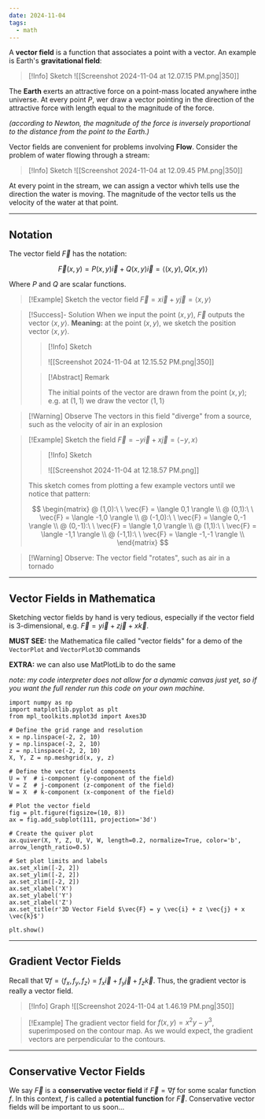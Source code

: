 ```yaml
---
date: 2024-11-04
tags:
  - math
---
```


A **vector field** is a function that associates a point with a vector. An example is Earth's **gravitational field**:

> [!Info] Sketch
> ![[Screenshot 2024-11-04 at 12.07.15 PM.png|350]]

The **Earth** exerts an attractive force on a point-mass located anywhere inthe universe. At every point $P$, wer draw a vector pointing in the direction of the attractive force with length equal to the magnitude of the force.

_(according to Newton, the magnitude of the force is inversely proportional to the distance from the point to the Earth.)_

Vector fields are convenient for problems involving **Flow**. Consider the problem of water flowing through a stream:

> [!Info] Sketch
> ![[Screenshot 2024-11-04 at 12.09.45 PM.png|350]]

At every point in the stream, we can assign a vector whivh tells use the direction the water is moving. The magnitude of the vector tells us the velocity of the water at that point.

---

## Notation

The vector field $\vec{F}$ has the notation:

$$
\vec{F} (x,y) = P(x,y) \vec{i} + Q(x,y) \vec{i} = \langle {(x,y), Q(x,y)} \rangle
$$

Where $P$ and $Q$ are scalar functions.

> [!Example]
> Sketch the vector field $\vec{F} = x \vec{i} + y \vec{j}= \langle x,y \rangle$

> [!Success]- Solution
> When we input the point $(x,y)$, $\vec{F}$ outputs the vector $\langle x,y\rangle$. **Meaning:** at the point $(x,y)$, we sketch the position vector $\langle x,y \rangle$.
>
> > [!Info] Sketch
> >
> > ![[Screenshot 2024-11-04 at 12.15.52 PM.png|350]]
>
> > [!Abstract] Remark
> >
> > The initial points of the vector are drawn from the point $(x,y)$; e.g. at $(1,1)$ we draw the vector $\langle 1,1 \rangle$

> [!Warning] Observe
> The vectors in this field "diverge" from a source, such as the velocity of air in an explosion

> [!Example] Sketch the field $\vec{F} = -y \vec{i}+x \vec{j} =\langle-y,x\rangle$
>
> > [!Info] Sketch
> >
> > ![[Screenshot 2024-11-04 at 12.18.57 PM.png]]
>
> This sketch comes from plotting a few example vectors until we notice that pattern:
>
> $$
> \begin{matrix}
> @ (1,0):\ \  \vec{F} = \langle 0,1 \rangle \\
> @ (0,1):\ \  \vec{F} = \langle -1,0 \rangle \\
> @ (-1,0):\ \  \vec{F} = \langle 0,-1 \rangle \\
> @ (0,-1):\ \  \vec{F} = \langle 1,0 \rangle \\
> @ (1,1):\ \  \vec{F} = \langle -1,1 \rangle \\
> @ (-1,1):\ \  \vec{F} = \langle -1,-1 \rangle \\
> \end{matrix}
> $$

> [!Warning] Observe:
> The vector field "rotates", such as air in a tornado

---

## Vector Fields in Mathematica

Sketching vector fields by hand is very tedious, especially if the vector field is 3-dimensional, e.g. $\vec{F}=y \vec{i} + z \vec{j} + x \vec{k}$.

**MUST SEE:** the Mathematica file called "vector fields" for a demo of the `VectorPlot` and `VectorPlot3D` commands

**EXTRA:** we can also use MatPlotLib to do the same

_note: my code interpreter does not allow for a dynamic canvas just yet, so if you want the full render run this code on your own machine._

```python-r
import numpy as np
import matplotlib.pyplot as plt
from mpl_toolkits.mplot3d import Axes3D

# Define the grid range and resolution
x = np.linspace(-2, 2, 10)
y = np.linspace(-2, 2, 10)
z = np.linspace(-2, 2, 10)
X, Y, Z = np.meshgrid(x, y, z)

# Define the vector field components
U = Y  # i-component (y-component of the field)
V = Z  # j-component (z-component of the field)
W = X  # k-component (x-component of the field)

# Plot the vector field
fig = plt.figure(figsize=(10, 8))
ax = fig.add_subplot(111, projection='3d')

# Create the quiver plot
ax.quiver(X, Y, Z, U, V, W, length=0.2, normalize=True, color='b', arrow_length_ratio=0.5)

# Set plot limits and labels
ax.set_xlim([-2, 2])
ax.set_ylim([-2, 2])
ax.set_zlim([-2, 2])
ax.set_xlabel('X')
ax.set_ylabel('Y')
ax.set_zlabel('Z')
ax.set_title(r'3D Vector Field $\vec{F} = y \vec{i} + z \vec{j} + x \vec{k}$')

plt.show()
```

---

## Gradient Vector Fields

Recall that $\nabla f = \langle f_{x}, f_{y}, f_{z} \rangle = f_{x} \vec{i} + f_{y} \vec{j} +f_{z} \vec{k}$. Thus, the gradient vector is really a vector field.

> [!Info] Graph
> ![[Screenshot 2024-11-04 at 1.46.19 PM.png|350]]

> [!Example]
> The gradient vector field for $f(x,y) = x^2y-y^3$, superimposed on the contour map. As we would expect, the gradient vectors are perpendicular to the contours.

---

## Conservative Vector Fields

We say $\vec{F}$ is a **conservative vector field** if $\vec{F} = \nabla f$ for some scalar function $f$. In this context, $f$ is called a **potential function** for $\vec{F}$. Conservative vector fields will be important to us soon...
